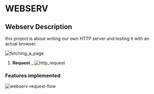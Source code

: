 # WEBSERV
## Webserv Description

this project is about writing our own HTTP server and testing it with an actual browser.

![fetching_a_page](https://github.com/dridslash/Web_server/assets/63309639/8d58575c-1dab-40c2-89af-da2cf3533fde)

1. **Request**
 _ ![http_request](https://github.com/dridslash/Web_server/assets/63309639/e6991350-9c7d-4817-a8aa-9a3ce2da3935)



### Features implemented
![webserv-request-flow](https://github.com/dridslash/Web_server/assets/63309639/3f01aa80-6d71-4150-8d6b-7bdc56d375c9)
